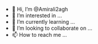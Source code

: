 - 👋 Hi, I’m @Amirali2agh
- 👀 I’m interested in ...
- 🌱 I’m currently learning ...
- 💞️ I’m looking to collaborate on ...
- 📫 How to reach me ...

<!---
Amirali2agh/Amirali2agh is a ✨ special ✨ repository because its `README.md` (this file) appears on your GitHub profile.
You can click the Preview link to take a look at your changes.
--->
